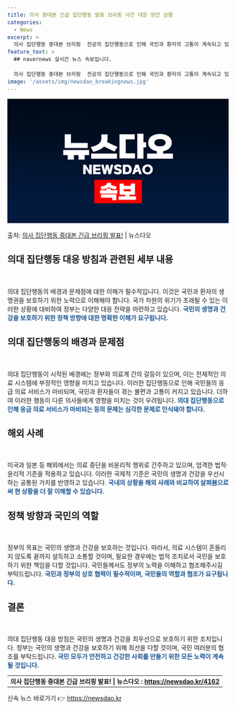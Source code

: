 ```yaml
---
title: 의사 중대본 긴급 집단행동 발표 브리핑 사건 대응 방안 상황
categories:
  - News
excerpt: >
  의사 집단행동 중대본 브리핑  전공의 집단행동으로 인해 국민과 환자의 고통이 계속되고 있는 상황에서, 의사협…
feature_text: >
  ## navernews 실시간 뉴스 속보입니다.

  의사 집단행동 중대본 브리핑  전공의 집단행동으로 인해 국민과 환자의 고통이 계속되고 있는 상황에서, 의사협…
image: '/assets/img/newsdao_breakingnews.jpg'
---
```


![뉴스다오 속보](/assets/img/newsdao_breakingnews.jpg)

<p>출처: <a href="https://newsdao.kr/4162" rel="dofollow">의사 집단행동 중대본 긴급 브리핑 발표!</a> | 뉴스다오</p>

<h2 data-ke-size="size26">의대 집단행동 대응 방침과 관련된 세부 내용</h2>
<p data-ke-size="size16">&nbsp;</p>
의대 집단행동의 배경과 문제점에 대한 이해가 필수적입니다. 이것은 국민과 환자의 생명권을 보호하기 위한 노력으로 이해해야 합니다. 국가 차원의 위기가 초래될 수 있는 이러한 상황에 대비하여 정부는 다양한 대응 전략을 마련하고 있습니다. <b><span style="color: #1a5490;">국민의 생명과 건강을 보호하기 위한 정책 방향에 대한 명확한 이해가 요구됩니다.</span></b>

<h2 data-ke-size="size26">의대 집단행동의 배경과 문제점</h2>
<p data-ke-size="size16">&nbsp;</p>
의대 집단행동이 시작된 배경에는 정부와 의료계 간의 갈등이 있으며, 이는 전체적인 의료 시스템에 부정적인 영향을 미치고 있습니다. 이러한 집단행동으로 인해 국민들의 응급 의료 서비스가 마비되며, 국민과 환자들이 겪는 불편과 고통이 커지고 있습니다. 더하여 이러한 행동이 다른 의사들에게 영향을 미치는 것이 우려됩니다. <b><span style="color: #1a5490;">의대 집단행동으로 인해 응급 의료 서비스가 마비되는 등의 문제는 심각한 문제로 인식돼야 합니다.</span></b>

<h2 data-ke-size="size26">해외 사례</h2>
<p data-ke-size="size16">&nbsp;</p>
미국과 일본 등 해외에서는 의료 중단을 비윤리적 행위로 간주하고 있으며, 엄격한 법적·윤리적 기준을 적용하고 있습니다. 이러한 국제적 기준은 국민의 생명과 건강을 우선시하는 공통된 가치를 반영하고 있습니다. <b><span style="color: #1a5490;">국내의 상황을 해외 사례와 비교하여 살펴봄으로써 현 상황을 더 잘 이해할 수 있습니다.</span></b>

<h2 data-ke-size="size26">정책 방향과 국민의 역할</h2>
<p data-ke-size="size16">&nbsp;</p>
정부의 목표는 국민의 생명과 건강을 보호하는 것입니다. 따라서, 의료 시스템이 흔들리지 않도록 끝까지 설득하고 소통할 것이며, 필요한 경우에는 법적 조치로서 국민을 보호하기 위한 책임을 다할 것입니다. 국민들께서도 정부의 노력을 이해하고 협조해주시길 부탁드립니다. <b><span style="color: #1a5490;">국민과 정부의 상호 협력이 필수적이며, 국민들의 역할과 협조가 요구됩니다.</span></b>

<h2 data-ke-size="size26">결론</h2>
<p data-ke-size="size16">&nbsp;</p>
의대 집단행동 대응 방침은 국민의 생명과 건강을 최우선으로 보호하기 위한 조치입니다. 정부는 국민의 생명과 건강을 보호하기 위해 최선을 다할 것이며, 국민 여러분의 협조를 부탁드립니다. <b><span style="color: #1a5490;">국민 모두가 안전하고 건강한 사회를 만들기 위한 모든 노력이 계속될 것입니다.</span></b>
<table>
<tbody>
<tr>
<td style="text-align: center; height: 17px;"><b>의사 집단행동 중대본 긴급 브리핑 발표! | 뉴스다오  : </b><a href="https://newsdao.kr/4162"><b>https://newsdao.kr/4162</b></a></td>
</tr>
</tbody>
</table> 

신속 뉴스 바로가기 👉 <a href="https://newsdao.kr" rel="dofollow">https://newsdao.kr</a>


